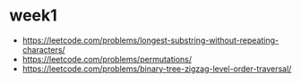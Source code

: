 # week1

- https://leetcode.com/problems/longest-substring-without-repeating-characters/
- https://leetcode.com/problems/permutations/
- https://leetcode.com/problems/binary-tree-zigzag-level-order-traversal/
